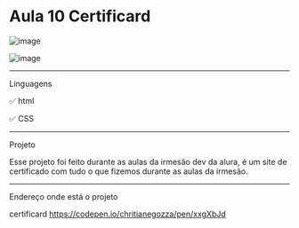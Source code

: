 # Aula 10 Certificard


![image](https://user-images.githubusercontent.com/72118415/113845932-60ba0d00-976c-11eb-8d8a-1ad3c70a2249.png)


![image](https://user-images.githubusercontent.com/72118415/170618859-f0937958-8261-45f3-b60a-236eea518537.png)


**************************************************************************************************************************
Linguagens 

✅ html

✅ CSS

**************************************************************************************************************************
Projeto


Esse projeto foi feito durante as aulas da irmesão dev da alura, é um site de certificado com tudo o que fizemos durante
as aulas da irmesão.

*************************************************************************************************************************
Endereço onde está o projeto 

certificard
https://codepen.io/chritianegozza/pen/xxgXbJd
